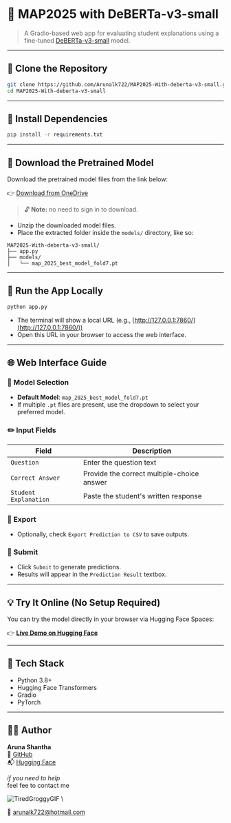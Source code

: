 # 🧐 MAP2025 with DeBERTa-v3-small

> A Gradio-based web app for evaluating student explanations using a fine-tuned [DeBERTa-v3-small](https://huggingface.co/microsoft/deberta-v3-small) model.

&#x20;&#x20;

---

## 📅 Clone the Repository

```bash
git clone https://github.com/Arunalk722/MAP2025-With-deberta-v3-small.git
cd MAP2025-With-deberta-v3-small
```

---

## 📆 Install Dependencies

```bash
pip install -r requirements.txt
```

---

## 🔄 Download the Pretrained Model

Download the pretrained model files from the link below:

👉 [Download from OneDrive](https://outlookuwicac-my.sharepoint.com/\:f:/g/personal/st20274122_outlook_cardiffmet_ac_uk/EiVVvp1G2gNMqaRg-U5za2wBPRKAO1fkNgYL_mq4bgTmWQ?e=wUd0pE)

> 🔓 **Note:** no need to sign in to download.

- Unzip the downloaded model files.
- Place the extracted folder inside the `models/` directory, like so:

```
MAP2025-With-deberta-v3-small/
├── app.py
├── models/
│   └── map_2025_best_model_fold7.pt
```

---

## 🚀 Run the App Locally

```bash
python app.py
```

- The terminal will show a local URL (e.g., [http://127.0.0.1:7860/](http://127.0.0.1:7860/))
- Open this URL in your browser to access the web interface.

---

## 🌐 Web Interface Guide

### 🔘 Model Selection

- **Default Model**: `map_2025_best_model_fold7.pt`
- If multiple `.pt` files are present, use the dropdown to select your preferred model.

### ✏️ Input Fields

| Field                 | Description                                |
| --------------------- | ------------------------------------------ |
| `Question`            | Enter the question text                    |
| `Correct Answer`      | Provide the correct multiple-choice answer |
| `Student Explanation` | Paste the student's written response       |

### 📁 Export

- Optionally, check `Export Prediction to CSV` to save outputs.

### 🧪 Submit

- Click `Submit` to generate predictions.
- Results will appear in the `Prediction Result` textbox.

---

## 💡 Try It Online (No Setup Required)

You can try the model directly in your browser via Hugging Face Spaces:

👉 [**Live Demo on Hugging Face**](https://huggingface.co/spaces/arunalk722/map2025)



---

## 🧰 Tech Stack

- Python 3.8+
- Hugging Face Transformers
- Gradio
- PyTorch

---

## 🧑‍💼 Author

**Aruna Shantha**\
📧 [GitHub](https://github.com/Arunalk722)\
📬 [Hugging Face](https://huggingface.co/arunalk722)

*if you need to help*\
feel fee to contact me

![TiredGroggyGIF](https://github.com/user-attachments/assets/b17bd2d8-1e65-49a4-b8c0-9a0e395ad989) \

📩 arunalk722@hotmail.com


